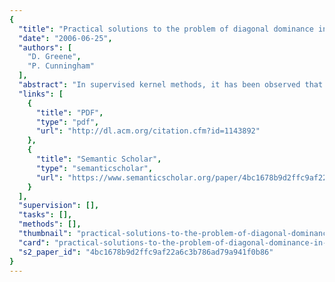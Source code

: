 ```yaml
---
{
  "title": "Practical solutions to the problem of diagonal dominance in kernel document clustering",
  "date": "2006-06-25",
  "authors": [
    "D. Greene",
    "P. Cunningham"
  ],
  "abstract": "In supervised kernel methods, it has been observed that the performance of the SVM classifier is poor in cases where the diagonal entries of the Gram matrix are large relative to the off-diagonal entries. This problem, referred to as diagonal dominance, often occurs when certain kernel functions are applied to sparse high-dimensional data, such as text corpora. In this paper we investigate the implications of diagonal dominance for unsupervised kernel methods, specifically in the task of document clustering. We propose a selection of strategies for addressing this issue, and evaluate their effectiveness in producing more accurate and stable clusterings.",
  "links": [
    {
      "title": "PDF",
      "type": "pdf",
      "url": "http://dl.acm.org/citation.cfm?id=1143892"
    },
    {
      "title": "Semantic Scholar",
      "type": "semanticscholar",
      "url": "https://www.semanticscholar.org/paper/4bc1678b9d2ffc9af22a6c3b786ad79a941f0b86"
    }
  ],
  "supervision": [],
  "tasks": [],
  "methods": [],
  "thumbnail": "practical-solutions-to-the-problem-of-diagonal-dominance-in-kernel-document-clustering-thumb.jpg",
  "card": "practical-solutions-to-the-problem-of-diagonal-dominance-in-kernel-document-clustering-card.jpg",
  "s2_paper_id": "4bc1678b9d2ffc9af22a6c3b786ad79a941f0b86"
}
---
```


